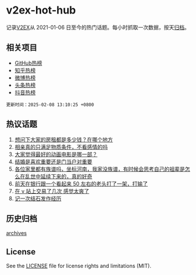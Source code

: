 # v2ex-hot-hub

 记录[V2EX](https://www.v2ex.com/)从 2021-01-06 日至今的热门话题。每小时抓取一次数据，按天[归档](archives)。
 
 ## 相关项目

- [GitHub热榜](https://github.com/lonnyzhang423/github-hot-hub)
- [知乎热榜](https://github.com/lonnyzhang423/zhihu-hot-hub)
- [微博热榜](https://github.com/lonnyzhang423/weibo-hot-hub)
- [头条热榜](https://github.com/lonnyzhang423/toutiao-hot-hub)
- [抖音热榜](https://github.com/lonnyzhang423/douyin-hot-hub)


 `更新时间：2025-02-08 13:10:25 +0800`

## 热议话题

1. [想问下大家的房租都是多少钱？在哪个地方](https://www.v2ex.com/t/1109783)
1. [相亲真的只满足物质条件，不看感情的吗](https://www.v2ex.com/t/1109696)
1. [大家觉得最好的动画电影是哪一部？](https://www.v2ex.com/t/1109751)
1. [结婚是喜欢重要还是门当户对重要](https://www.v2ex.com/t/1109621)
1. [各位家里都有族谱吗，坐标河南，我家没族谱，有时候会思考自己的祖辈是怎么在乱世中延续下来的，真的好奇](https://www.v2ex.com/t/1109581)
1. [前天在银行跟一个看起来 50 左右的老头打了一架，打输了](https://www.v2ex.com/t/1109740)
1. [在 v 站上交易了几次 感觉太爽了](https://www.v2ex.com/t/1109610)
1. [记一次结石发作经历](https://www.v2ex.com/t/1109781)

## 历史归档

[archives](archives)

## License

See the [LICENSE](LICENSE) file for license rights and limitations (MIT).
